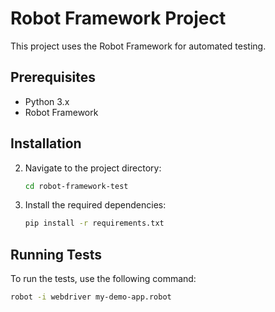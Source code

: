 # Robot Framework Project

This project uses the Robot Framework for automated testing.

## Prerequisites

- Python 3.x
- Robot Framework

## Installation

2. Navigate to the project directory:
    ```sh
    cd robot-framework-test
    ```
3. Install the required dependencies:
    ```sh
    pip install -r requirements.txt
    ```

## Running Tests

To run the tests, use the following command:
```sh
robot -i webdriver my-demo-app.robot
``` 
